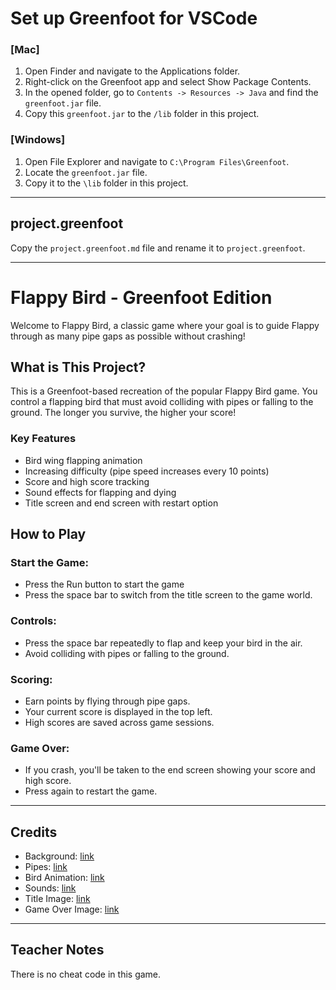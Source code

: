 # Set up Greenfoot for VSCode

### [Mac]

1. Open Finder and navigate to the Applications folder.
2. Right-click on the Greenfoot app and select Show Package Contents.
3. In the opened folder, go to `Contents -> Resources -> Java` and find the `greenfoot.jar` file.
4. Copy this `greenfoot.jar` to the `/lib` folder in this project.

### [Windows]

1. Open File Explorer and navigate to `C:\Program Files\Greenfoot`.
2. Locate the `greenfoot.jar` file.
3. Copy it to the `\lib` folder in this project.

---

## project.greenfoot

Copy the `project.greenfoot.md` file and rename it to `project.greenfoot`.

---

# Flappy Bird - Greenfoot Edition

Welcome to Flappy Bird, a classic game where your goal is to guide Flappy through as many pipe gaps as possible without crashing!

## What is This Project?

This is a Greenfoot-based recreation of the popular Flappy Bird game. You control a flapping bird that must avoid colliding with pipes or falling to the ground. The longer you survive, the higher your score!

### Key Features

- Bird wing flapping animation  
- Increasing difficulty (pipe speed increases every 10 points)  
- Score and high score tracking  
- Sound effects for flapping and dying  
- Title screen and end screen with restart option

## How to Play

### Start the Game:
- Press the Run button to start the game
- Press the space bar to switch from the title screen to the game world.

### Controls:
- Press the space bar repeatedly to flap and keep your bird in the air.
- Avoid colliding with pipes or falling to the ground.

### Scoring:
- Earn points by flying through pipe gaps.
- Your current score is displayed in the top left.
- High scores are saved across game sessions.

### Game Over:
- If you crash, you'll be taken to the end screen showing your score and high score.
- Press again to restart the game.

---

## Credits

- Background: [link](https://cdn2.steamgriddb.com/hero_thumb/0207283b7085c40e871a94a10d91fa2f.png)  
- Pipes: [link](https://art.pixilart.com/sr29cd06c39f7aws3.png)  
- Bird Animation: [link](https://img.favpng.com/18/18/18/pixel-art-flappy-bird-game-minecraft-color-png-favpng-jd5F69DAP2UZ9RqJmwSvhRXkQ.jpg)  
- Sounds: [link](https://www.101soundboards.com/)  
- Title Image: [link](https://www.baytekent.com/wp-content/uploads/2017/06/Flappy_Logo.png)  
- Game Over Image: [link](https://content.parcelsolutions.net/42c5534b-0f47-4342-80f0-8f21203f0669/content-hub/2014/february/2014-02-gameover.jpg)

---

## Teacher Notes

There is no cheat code in this game.







